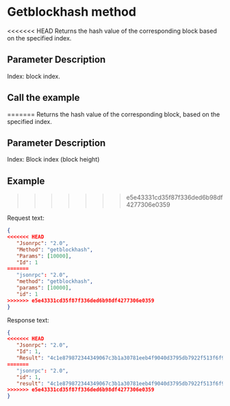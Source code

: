 # Getblockhash method

<<<<<<< HEAD
Returns the hash value of the corresponding block based on the specified index.

## Parameter Description

Index: block index.

## Call the example
=======
Returns the hash value of the corresponding block, based on the specified index.

## Parameter Description

Index: Block index (block height)

## Example
>>>>>>> e5e43331cd35f87f336ded6b98df4277306e0359

Request text:

```json
{
<<<<<<< HEAD
   "Jsonrpc": "2.0",
   "Method": "getblockhash",
   "Params": [10000],
   "Id": 1
=======
   "jsonrpc": "2.0",
   "method": "getblockhash",
   "params": [10000],
   "id": 1
>>>>>>> e5e43331cd35f87f336ded6b98df4277306e0359
}
```

Response text:

```json
{
<<<<<<< HEAD
   "Jsonrpc": "2.0",
   "Id": 1,
   "Result": "4c1e879872344349067c3b1a30781eeb4f9040d3795db7922f513f6f9660b9b2"
=======
   "jsonrpc": "2.0",
   "id": 1,
   "result": "4c1e879872344349067c3b1a30781eeb4f9040d3795db7922f513f6f9660b9b2"
>>>>>>> e5e43331cd35f87f336ded6b98df4277306e0359
}
```